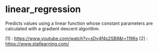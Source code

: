 # linear_regression

Predicts values using a linear function whose constant parameters are calculated with a gradient descent algorithm.


[1] : https://www.youtube.com/watch?v=sDv4f4s2SB8&t=1196s
[2] : https://www.statlearning.com/